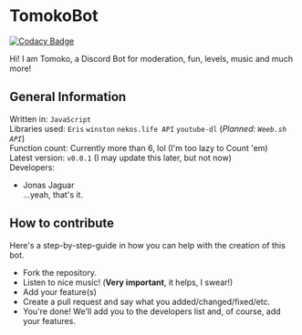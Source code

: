 # TomokoBot

[![Codacy Badge](https://api.codacy.com/project/badge/Grade/9181572771414bb885c7b5f370a4f019)](https://app.codacy.com/app/jonasjaguar/TomokoBot?utm_source=github.com&utm_medium=referral&utm_content=jonasjaguar/TomokoBot&utm_campaign=Badge_Grade_Settings)

Hi! I am Tomoko, a Discord Bot for moderation, fun, levels, music and much more!  

## General Information  
Written in: `JavaScript`  
Libraries used: `Eris` `winston` `nekos.life API` `youtube-dl` (*Planned: `Weeb.sh API`*)  
Function count: Currently more than 6, lol (I'm too lazy to Count 'em)  
Latest version: `v0.0.1` (I may update this later, but not now)  
Developers:  
* Jonas Jaguar  
...yeah, that's it.  

## How to contribute  
Here's a step-by-step-guide in how you can help with the creation of this bot.  
* Fork the repository.  
* Listen to nice music! (**Very important**, it helps, I swear!)  
* Add your feature(s)  
* Create a pull request and say what you added/changed/fixed/etc.  
* You're done! We'll add you to the developers list and, of course, add your features.  
